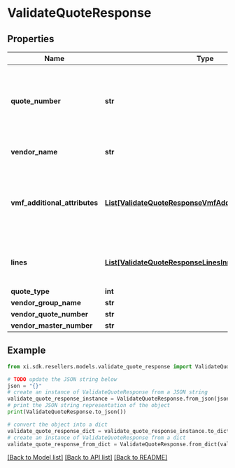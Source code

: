 # ValidateQuoteResponse


## Properties

Name | Type | Description | Notes
------------ | ------------- | ------------- | -------------
**quote_number** | **str** | A unique identifier generated by Ingram Micro&#39;s CRM specific to each quote. | [optional] 
**vendor_name** | **str** | The name of the vendor. | [optional] 
**vmf_additional_attributes** | [**List[ValidateQuoteResponseVmfAdditionalAttributesInner]**](ValidateQuoteResponseVmfAdditionalAttributesInner.md) | The object containing the list of fields required at a header level by the vendor. | [optional] 
**lines** | [**List[ValidateQuoteResponseLinesInner]**](ValidateQuoteResponseLinesInner.md) | The object containing the lines from the quote. | [optional] 
**quote_type** | **int** |  | [optional] 
**vendor_group_name** | **str** |  | [optional] 
**vendor_quote_number** | **str** |  | [optional] 
**vendor_master_number** | **str** |  | [optional] 

## Example

```python
from xi.sdk.resellers.models.validate_quote_response import ValidateQuoteResponse

# TODO update the JSON string below
json = "{}"
# create an instance of ValidateQuoteResponse from a JSON string
validate_quote_response_instance = ValidateQuoteResponse.from_json(json)
# print the JSON string representation of the object
print(ValidateQuoteResponse.to_json())

# convert the object into a dict
validate_quote_response_dict = validate_quote_response_instance.to_dict()
# create an instance of ValidateQuoteResponse from a dict
validate_quote_response_from_dict = ValidateQuoteResponse.from_dict(validate_quote_response_dict)
```
[[Back to Model list]](../README.md#documentation-for-models) [[Back to API list]](../README.md#documentation-for-api-endpoints) [[Back to README]](../README.md)


